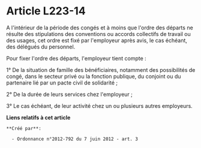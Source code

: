 # Article L223-14

A l'intérieur de la période des congés et à moins que l'ordre des départs ne résulte des stipulations des conventions ou
accords collectifs de travail ou des usages, cet ordre est fixé par l'employeur après avis, le cas échéant, des délégués du
personnel.

Pour fixer l'ordre des départs, l'employeur tient compte :

1° De la situation de famille des bénéficiaires, notamment des possibilités de congé, dans le secteur privé ou la fonction
publique, du conjoint ou du partenaire lié par un pacte civil de solidarité ;

2° De la durée de leurs services chez l'employeur ;

3° Le cas échéant, de leur activité chez un ou plusieurs autres employeurs.

**Liens relatifs à cet article**

	**Créé par**:

	  - Ordonnance n°2012-792 du 7 juin 2012 - art. 3
